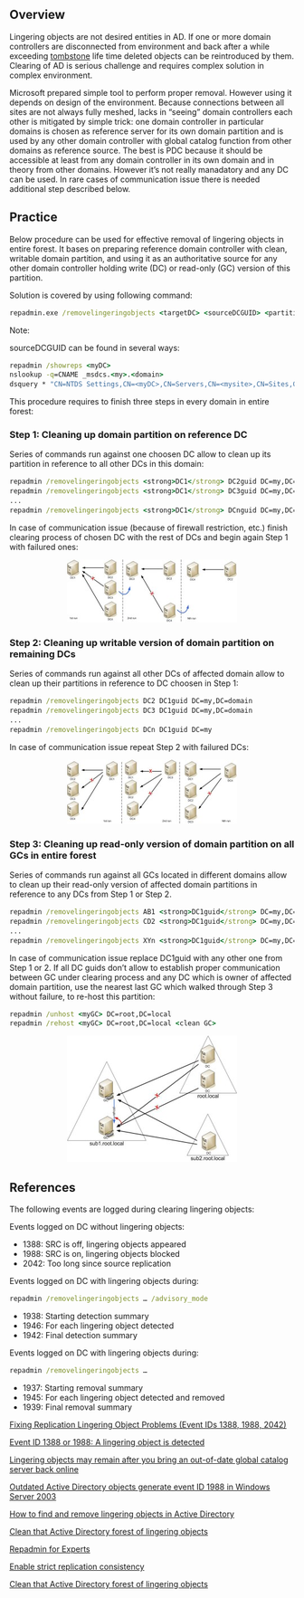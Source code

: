 ## Overview

Lingering objects are not desired entities in AD. If one or more domain controllers are disconnected from environment and back after a while exceeding [tombstone](http://technet.microsoft.com/pl-pl/library/cc784932%28v=ws.10%29.aspx) life time deleted objects can be reintroduced by them. Clearing of AD is serious challenge and requires complex solution in complex environment.

Microsoft prepared simple tool to perform proper removal. However using it depends on design of the environment. Because connections between all sites are not always fully meshed, lacks in “seeing” domain controllers each other is mitigated by simple trick: one domain controller in particular domains is chosen as reference server for its own domain partition and is used by any other domain controller with global catalog function from other domains as reference source. The best is PDC because it should be accessible at least from any domain controller in its own domain and in theory from other domains. However it’s not really manadatory and any DC can be used. In rare cases of communication issue there is needed additional step described below.

## Practice

Below procedure can be used for effective removal of lingering objects in entire forest. It bases on preparing reference domain controller with clean, writable domain partition, and using it as an authoritative source for any other domain controller holding write (DC) or read-only (GC) version of this partition.

Solution is covered by using following command:

```cmd
repadmin.exe /removelingeringobjects <targetDC> <sourceDCGUID> <partitionDN> | /advisory_mode
```

Note:

sourceDCGUID can be found in several ways:

```cmd
repadmin /showreps <myDC>
nslookup -q=CNAME _msdcs.<my>.<domain>
dsquery * "CN=NTDS Settings,CN=<myDC>,CN=Servers,CN=<mysite>,CN=Sites,CN=Configuration,DC=<my>,DC=<domain>" -scope base -attr objectGuid
```

This procedure requires to finish three steps in every domain in entire forest:

### Step 1: Cleaning up domain partition on reference DC

Series of commands run against one choosen DC allow to clean up its partition in reference to all other DCs in this domain:

```cmd
repadmin /removelingeringobjects <strong>DC1</strong> DC2guid DC=my,DC=domain
repadmin /removelingeringobjects <strong>DC1</strong> DC3guid DC=my,DC=domain
...
repadmin /removelingeringobjects <strong>DC1</strong> DCnguid DC=my,DC=domain
```

In case of communication issue (because of firewall restriction, etc.) finish clearing process of chosen DC with the rest of DCs and begin again Step 1 with failured ones:

<p align="center">
   <img src="/pics/linger1-300x111.jpg"/>
</p>

### Step 2: Cleaning up writable version of domain partition on remaining DCs

Series of commands run against all other DCs of affected domain allow to clean up their partitions in reference to DC choosen in Step 1:

```cmd
repadmin /removelingeringobjects DC2 DC1guid DC=my,DC=domain
repadmin /removelingeringobjects DC3 DC1guid DC=my,DC=domain
...
repadmin /removelingeringobjects DCn DC1guid DC=my
```

In case of communication issue repeat Step 2 with failured DCs:

<p align="center">
   <img src="/pics/linger2-300x113.jpg"/>
</p>

### Step 3: Cleaning up read-only version of domain partition on all GCs in entire forest

Series of commands run against all GCs located in different domains allow to clean up their read-only version of affected domain partitions in reference to any DCs from Step 1 or Step 2.

```cmd
repadmin /removelingeringobjects AB1 <strong>DC1guid</strong> DC=my,DC=domain
repadmin /removelingeringobjects CD2 <strong>DC1guid</strong> DC=my,DC=domain
...
repadmin /removelingeringobjects XYn <strong>DC1guid</strong> DC=my,DC=domain
```

In case of communication issue replace DC1guid with any other one from Step 1 or 2. If all DC guids don’t allow to establish proper communication between GC under clearing process and any DC which is owner of affected domain partition, use the nearest last GC which walked through Step 3 without failure, to re-host this partition:

```cmd
repadmin /unhost <myGC> DC=root,DC=local
repadmin /rehost <myGC> DC=root,DC=local <clean GC>
```

<p align="center">
   <img src="/pics/linger3-300x223.jpg"/>
</p>

## References
The following events are logged during clearing lingering objects:

Events logged on DC without lingering objects:
* 1388: SRC is off, lingering objects appeared
* 1988: SRC is on, lingering objects blocked
* 2042: Too long since source replication

Events logged on DC with lingering objects during:
```cmd
repadmin /removelingeringobjects … /advisory_mode
```
* 1938: Starting detection summary
* 1946: For each lingering object detected
* 1942: Final detection summary

Events logged on DC with lingering objects during:
```cmd
repadmin /removelingeringobjects …
```
* 1937: Starting removal summary
* 1945: For each lingering object detected and removed
* 1939: Final removal summary

[Fixing Replication Lingering Object Problems (Event IDs 1388, 1988, 2042)](http://technet.microsoft.com/en-us/library/cc738018%28v=ws.10%29.aspx)

[Event ID 1388 or 1988: A lingering object is detected](http://technet.microsoft.com/en-us/library/cc780362%28v=ws.10%29.aspx)

[Lingering objects may remain after you bring an out-of-date global catalog server back online](http://support.microsoft.com/kb/314282)

[Outdated Active Directory objects generate event ID 1988 in Windows Server 2003](http://support.microsoft.com/kb/870695)

[How to find and remove lingering objects in Active Directory](http://sandeshdubey.wordpress.com/2011/10/09/how-to-find-and-remove-lingering-objects-in-active-directory/)

[Clean that Active Directory forest of lingering objects](http://blogs.technet.com/b/glennl/archive/2007/07/26/clean-that-active-directory-forest-of-lingering-objects.aspx)

[Repadmin for Experts](http://technet.microsoft.com/en-us/library/cc811549%28v=ws.10%29.aspx)

[Enable strict replication consistency](http://technet.microsoft.com/en-us/library/cc784245%28v=ws.10%29.aspx)

[Clean that Active Directory forest of lingering objects](https://docs.microsoft.com/en-us/archive/blogs/glennl/clean-that-active-directory-forest-of-lingering-objects)
